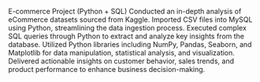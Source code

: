 E-commerce Project (Python + SQL)
Conducted an in-depth analysis of eCommerce datasets sourced from Kaggle.
Imported CSV files into MySQL using Python, streamlining the data ingestion process.
Executed complex SQL queries through Python to extract and analyze key insights from the database.
Utilized Python libraries including NumPy, Pandas, Seaborn, and Matplotlib for data manipulation, statistical analysis, and visualization.
Delivered actionable insights on customer behavior, sales trends, and product performance to enhance business decision-making.
